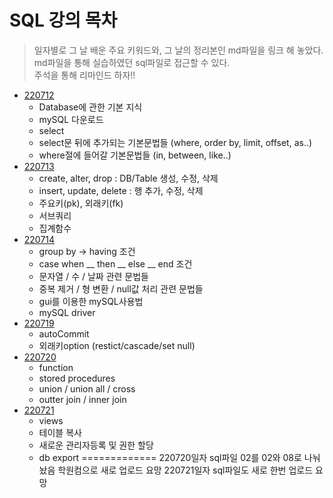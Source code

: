 # SQL 강의 목차
> 일자별로 그 날 배운 주요 키워드와, 그 날의 정리본인 md파일을 링크 해 놓았다.  
md파일을 통해 실습하였던 sql파일로 접근할 수 있다.  
주석을 통해 리마인드 하자!!  

- [220712](./SQL정리/220712.md)
  - Database에 관한 기본 지식
  - mySQL 다운로드
  - select
  - select문 뒤에 추가되는 기본문법들 (where, order by, limit, offset, as..)
  - where절에 들어갈 기본문법들 (in, between, like..)
- [220713](./SQL정리/220713.md)
  - create, alter, drop : DB/Table 생성, 수정, 삭제
  - insert, update, delete : 행 추가, 수정, 삭제
  - 주요키(pk), 외래키(fk)
  - 서브쿼리
  - 집계함수
- [220714](./SQL정리/220714.md)
  - group by -> having 조건
  - case when __ then __ else __ end 조건
  - 문자열 / 수 / 날짜 관련 문법들
  - 중복 제거 / 형 변환 / null값 처리 관련 문법들
  - gui를 이용한 mySQL사용법
  - mySQL driver
- [220719](./SQL정리/220719.md)
  - autoCommit
  - 외래키option (restict/cascade/set null)
- [220720](./SQL정리/220720.md)
  - function
  - stored procedures 
  - union / union all / cross
  - outter join / inner join
- [220721](./SQL정리/220721.md)
  - views
  - 테이블 복사
  - 새로운 관리자등록 및 권한 할당
  - db export
=============
220720일자 sql파일 02를 02와 08로 나눠놨음 학원컴으로 새로 업로드 요망
220721일자 sql파일도 새로 한번 업로드 요망

